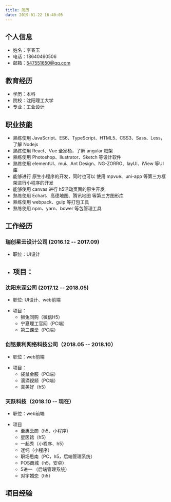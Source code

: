 ```yaml
---
title: 简历
date: 2019-01-22 16:40:05
---
```


## 个人信息
- 姓名：李春玉
- 电话：18640460506
- 邮箱：547551650@qq.com

## 教育经历
- 学历：本科
- 院校：沈阳理工大学
- 专业：工业设计

## 职业技能
- 熟练使用 JavaScript、ES6、TypeScript、HTML5、CSS3、Sass、Less，了解 Nodejs
- 熟练使用 React、Vue 全家桶，了解 angular 框架
- 熟练使用 Photoshop、Ilustrator、Sketch 等设计软件
- 熟练使用 elementUI、mui、Ant Design、NG-ZORRO、layUI、iView 等UI库
- 能够进行 原生小程序的开发，同时也可以 使用 mpvue、uni-app 等第三方框架进行小程序的开发
- 能够使用 canvas 进行 h5活动页面的原生开发
- 熟练使用 Echart、高德地图、腾讯地图 等第三方图形库
- 熟练使用 webpack、gulp 等打包工具
- 熟练使用 npm、yarn、bower 等包管理工具

## 工作经历

### 瑞创星云设计公司 (2016.12 -- 2017.09)
- 职位：UI设计
+ 项目：
  - 

### 沈阳东深公司 (2017.12 -- 2018.05)
- 职位: UI设计、web前端
+ 项目：
  - 狮兔同购（微信H5）
  - 宁夏理工官网（PC端）
  - 第二课堂（PC端）

### 创铭景利网络科技公司（2018.05 -- 2018.10）
- 职位：web前端
+ 项目：
  - 袋鼠金服（PC端）
  - 滴滴视频（PC端）
  - 真美好（h5）

### 天跃科技（2018.10 -- 现在）
- 职位：web前端
+ 项目
  - 至惠云商（h5、小程序）
  - 星医馆（h5）
  - 一起秀（小程序、h5）
  - 迷纯（小程序）
  - 职场思南（PC，h5，后端管理系统）
  - POS商城（h5，安卓）
  - 5进一 （后端管理系统）
  - 对宇婚恋（h5）

## 项目经验



